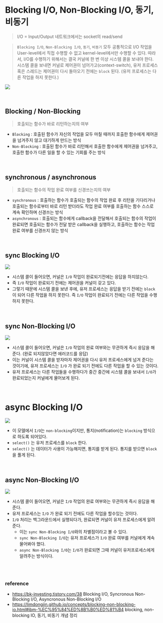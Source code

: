 # Blocking I/O, Non-Blocking I/O, 동기, 비동기

> I/O = Input/Output
> 네트워크에서는 socket의 read/send

> `Blocking I/O`, `Non-Blocking I/O`, `동기`, `비동기` 모두 공통적으로 I/O 작업을 User-level에서 직접 수행할 수 없고 kernel-level에서만 수행할 수 있다. 따라서, I/O를 수행하기 위해서는 결국 커널에 한 번 이상 시스템 콜을 보내야 한다.
> 시스템 콜을 보내면 커널로 제어권이 넘어가고(context-switch), 유저 프로세스 혹은 스레드는 제어권이 다시 돌아오기 전에는 `block` 된다. (유저 프로세스는 다른 작업을 하지 못한다.)

![](https://img1.daumcdn.net/thumb/R1280x0/?scode=mtistory2&fname=https%3A%2F%2Fblog.kakaocdn.net%2Fdn%2FcSJgrA%2FbtqGgXciWxU%2Flwu4HGKK9nOoAUEKQZks4k%2Fimg.png)

<br>

## Blocking / Non-Blocking

> 호출되는 함수가 바로 리턴하는지의 여부

- `Blocking` : 호출된 함수가 자신의 작업을 모두 마칠 때까지 호출한 함수에게 제어권을 넘겨주지 않고 대기하게 만드는 방식
- `Non-Blocking` : 호출된 함수가 바로 리턴해서 호출한 함수에게 제어권을 넘겨주고, 호출한 함수가 다른 일을 할 수 있는 기회를 주는 방식

<br>

## synchronous / asynchronous

> 호출되는 함수의 작업 완료 여부를 신경쓰는지의 여부

- `synchronous` : 호출하는 함수가 호출되는 함수의 작업 완료 후 리턴을 기다리거나 호출되는 함수로부터 바로 리턴 받더라도 작업 완료 여부를 호출하는 함수 스스로 계속 확인하며 신경쓰는 방식
- `asynchronous` : 호출되는 함수에게 callback을 전달해서 호출되는 함수의 작업이 완료되면 호출되는 함수가 전달 받은 callback을 실행하고, 호출하는 함수는 작업 완료 여부를 신경쓰지 않는 방식

<br>

## sync Blocking I/O

![](https://limdongjin.github.io/images/sync-blocking.png)

- 시스템 콜이 들어오면, 커널은 `I/O` 작업이 완료되기전에는 응답을 하지않는다.
- 즉 `I/O` 작업이 완료되기 전에는 제어권을 커널이 갖고 있다.
- 그렇기 때문에 시스템 콜을 보낸 후에, 유저 프로세스는 응답을 받기 전에는 `block`이 되어 다른 작업을 하지 못한다. 즉 `I/O` 작업이 완료되기 전에는 다른 작업을 수행하지 못한다.

<br>

## sync Non-Blocking I/O

![](https://limdongjin.github.io/images/sync-non-blocking.png)

- 시스템 콜이 들어오면, 커널은 `I/O` 작업의 완료 여부와는 무관하게 즉시 응답을 해준다. (완료 되지않았다면 에러코드를 응답)
- 이는 커널이 시스템 콜을 받자마자 제어권을 다시 유저 프로세스에게 넘겨 준다는 것이기에, 유저 프로세스는 `I/O` 가 완료 되기 전에도 다른 작업을 할 수 있는 것이다.
- 유저 프로세스는 다른 작업들을 수행하다가 중간 중간에 시스템 콜을 보내서 `I/O`가 완료되었는지 커널에게 물어보게 된다.

<br>

# async Blocking I/O

![](https://limdongjin.github.io/images/async-blcoking.png)

- 이 모델에서 `I/O`는 `non-blocking`이지만, 통지(notification)는 `blocking` 방식으로 하도록 되어있다.
- `select()` 는 유저 프로세스를 `block` 한다.
- `select()` 는 데이터가 사용이 가능해지면, 통지를 받게 된다. 통지를 받으면 `block`을 풀게 된다.

<br>

## async Non-Blocking I/O

![](https://limdongjin.github.io/images/async-non-blocking.png)

- 시스템 콜이 들어오면, 커널은 `I/O` 작업의 완료 여부와는 무관하게 즉시 응답을 해준다.
- 유저 프로세스는 `I/O` 가 완료 되기 전에도 다른 작업을 할수있는 것이다.
- `I/O` 처리는 백그라운드에서 실행되다가, 완료되면 커널이 유저 프로세스에게 알려준다.
  - 이는 `sync Non-Blocking I/O`와의 차별점이라고 볼 수 있다.
  - `sync Non-Blocking I/O`는 유저 프로세스가 `I/O` 완료 여부를 커널에게 계속 물어봐야 했다.
  - `async Non-Blocking I/O`는 `I/O`가 완료되면 그때 커널이 유저프로세스에게 알려주는 방식이다.

<br>
<br>
  
### reference
- https://bk-investing.tistory.com/38   Blocking I/O, Syncronous Non-Blocking I/O, Asyncronous Non-Blocking I/O
- https://limdongjin.github.io/concepts/blocking-non-blocking-io.html#ibm-%EC%95%84%ED%8B%B0%ED%81%B4    blocking, non-blocking IO, 동기, 비동기 개념 정리
